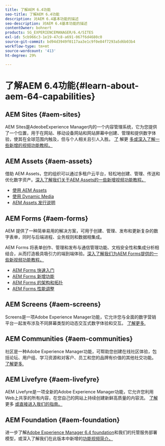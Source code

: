 ```yaml
---
title: 了解AEM 6.4功能
seo-title: 了解AEM 6.4功能
description: 对AEM 6.4基本功能的描述
seo-description: 对AEM 6.4基本功能的描述
contentOwner: bohnert
products: SG_EXPERIENCEMANAGER/6.4/SITES
exl-id: 5cb966c3-1e19-47c8-a691-067f6d4680c0
source-git-commit: bd94d3949f0117aa3e1c9f0e84f7293a5d6b03b4
workflow-type: tm+mt
source-wordcount: '413'
ht-degree: 29%

---
```


# 了解AEM 6.4功能{#learn-about-aem-64-capabilities}

## AEM Sites {#aem-sites}

AEM Sites是AdeobeExperience Manager内的一个内容管理系统，它为您提供了一个位置，用于在网站、移动设备网站和网站屏幕中创建、管理和提供数字体验，使其在全球范围内触及，但与个人相关且引人入胜。 [了](http://www.adobe.com/marketing-cloud/enterprise-content-management/web-cms.html) 解更 [多或深入了解一些新增的视频功能教程。](https://helpx.adobe.com/experience-manager/kt/sites/index/aem-6-4-sites.html)

## AEM Assets {#aem-assets}

借助 AEM Assets，您的组织可以通过多租户云平台，轻松地创建、管理、传送和优化数字资产。[深入了解我们关于AEM Assets的一些新增视频功能教程。](https://helpx.adobe.com/experience-manager/kt/assets/index/aem-6-4-assets.html)

* [使用 AEM Assets](/help/assets/managing-assets-touch-ui.md)
* [使用 Dynamic Media](/help/assets/dynamic-media.md)
* [AEM Assets 发行说明](/help/release-notes/assets.md)

## AEM Forms {#aem-forms}

AEM 提供了一种简单易用的解决方案，可用于创建、管理、发布和更新复杂的数字表单，同时与后端进程、业务规则和数据相集成。

AEM Forms 将表单创作、管理和发布与通信管理功能、文档安全性和集成分析相结合，从而打造极具吸引力的端到端体验。[深入了解我们为AEM Forms提供的一些新视频功能教程。](https://helpx.adobe.com/experience-manager/kt/forms/index/aem-6-4-forms.html)

* [AEM Forms 快速入门](/help/forms/using/introduction-aem-forms.md)
* [AEM Forms 新增功能](/help/forms/using/whats-new.md)
* [AEM Forms 的架构和拓扑](/help/forms/using/aem-forms-architecture-deployment.md)
* [AEM Forms 性能调整](/help/forms/using/performance-tuning-aem-forms.md)

## AEM Screens {#aem-screens}

Screens是一项Adobe Experience Manager功能，它允许您与全面的数字营销平台一起发布涉及不同屏幕类型的动态交互式数字体验和交互。  [了解更多.](https://docs.adobe.com/content/help/zh-Hans/experience-manager-screens/user-guide/aem-screens-introduction.html)

## AEM Communities {#aem-communities}

社区是一种Adobe Experience Manager功能，可帮助您创建在线社区体验，包括论坛、用户组、学习资源和对客户、员工和您的品牌有价值的其他社交功能。 [了解更多.](http://www.adobe.com/marketing-cloud/enterprise-content-management/social-community-cms.html)

## AEM Livefyre {#aem-livefyre}

AEM Livefyre是一项全新的Adobe Experience Manager功能，它允许您利用Web上共享的所有内容，在您自己的网站上持续创建新鲜高质量的内容流。 [了解](http://www.adobe.com/marketing-cloud/enterprise-content-management/ugc-content-platform.html) 更多 [或直接进入我们的指南。](https://answers.livefyre.com/product/livefyre-for-adobe-experience-manager-aem/)

## AEM Foundation {#aem-foundation}

进一步了解[Adobe Experience Manager 6.4 foundation](/help/sites-deploying/home.md)和我们的托管服务部署模型，或深入了解我们在此版本中新增的[功能视频简介。](https://helpx.adobe.com/experience-manager/kt/sites/index/aem-6-4-sites.html)
